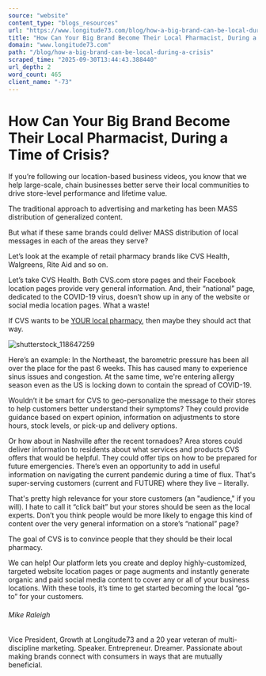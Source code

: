 ```yaml
---
source: "website"
content_type: "blogs_resources"
url: "https://www.longitude73.com/blog/how-a-big-brand-can-be-local-during-a-crisis"
title: "How Can Your Big Brand Become Their Local Pharmacist, During a Time of Crisis?"
domain: "www.longitude73.com"
path: "/blog/how-a-big-brand-can-be-local-during-a-crisis"
scraped_time: "2025-09-30T13:44:43.388440"
url_depth: 2
word_count: 465
client_name: "-73"
---
```


# How Can Your Big Brand Become Their Local Pharmacist, During a Time of Crisis?

If you’re following our location-based business videos, you know that we help large-scale, chain businesses better serve their local communities to drive store-level performance and lifetime value.

The traditional approach to advertising and marketing has been MASS distribution of generalized content.

But what if these same brands could deliver MASS distribution of local messages in each of the areas they serve?

Let’s look at the example of retail pharmacy brands like CVS Health, Walgreens, Rite Aid and so on.

Let’s take CVS Health. Both CVS.com store pages and their Facebook location pages provide very general information. And, their “national” page, dedicated to the COVID-19 virus, doesn’t show up in any of the website or social media location pages. What a waste!

If CVS wants to be [YOUR local pharmacy](/blog/making-cvs-a-local-pharmacy), then maybe they should act that way.

![shutterstock_118647259](https://www.longitude73.com/hs-fs/hubfs/shutterstock_118647259.jpg?width=300&name=shutterstock_118647259.jpg)

Here’s an example: In the Northeast, the barometric pressure has been all over the place for the past 6 weeks. This has caused many to experience sinus issues and congestion. At the same time, we're entering allergy season even as the US is locking down to contain the spread of COVID-19.

Wouldn’t it be smart for CVS to geo-personalize the message to their stores to help customers better understand their symptoms? They could provide guidance based on expert opinion, information on adjustments to store hours, stock levels, or pick-up and delivery options.

Or how about in Nashville after the recent tornadoes? Area stores could deliver information to residents about what services and products CVS offers that would be helpful. They could offer tips on how to be prepared for future emergencies. There’s even an opportunity to add in useful information on navigating the current pandemic during a time of flux. That's super-serving customers (current and FUTURE) where they live – literally.

That's pretty high relevance for your store customers (an "audience," if you will). I hate to call it “click bait” but your stores should be seen as the local experts. Don’t you think people would be more likely to engage this kind of content over the very general information on a store’s “national” page?

The goal of CVS is to convince people that they should be their local pharmacy.

We can help! Our platform lets you create and deploy highly-customized, targeted website location pages or page augments and instantly generate organic and paid social media content to cover any or all of your business locations. With these tools, it’s time to get started becoming the local “go-to” for your customers.

###### Mike Raleigh

Vice President, Growth at Longitude73 and a 20 year veteran of multi-discipline marketing. Speaker. Entrepreneur. Dreamer. Passionate about making brands connect with consumers in ways that are mutually beneficial.